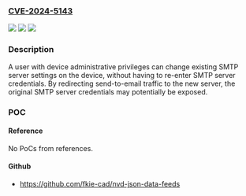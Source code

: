 ### [CVE-2024-5143](https://cve.mitre.org/cgi-bin/cvename.cgi?name=CVE-2024-5143)
![](https://img.shields.io/static/v1?label=Product&message=Certain%20HP%20LaserJet%20Pro%20Printers%20&color=blue)
![](https://img.shields.io/static/v1?label=Version&message=%3D%20See%20HP%20Security%20Bulletin%20reference%20for%20affected%20versions.%20&color=brighgreen)
![](https://img.shields.io/static/v1?label=Vulnerability&message=n%2Fa&color=brighgreen)

### Description

A user with device administrative privileges can change existing SMTP server settings on the device, without having to re-enter SMTP server credentials.  By redirecting send-to-email traffic to the new server, the original SMTP server credentials may potentially be exposed.

### POC

#### Reference
No PoCs from references.

#### Github
- https://github.com/fkie-cad/nvd-json-data-feeds

